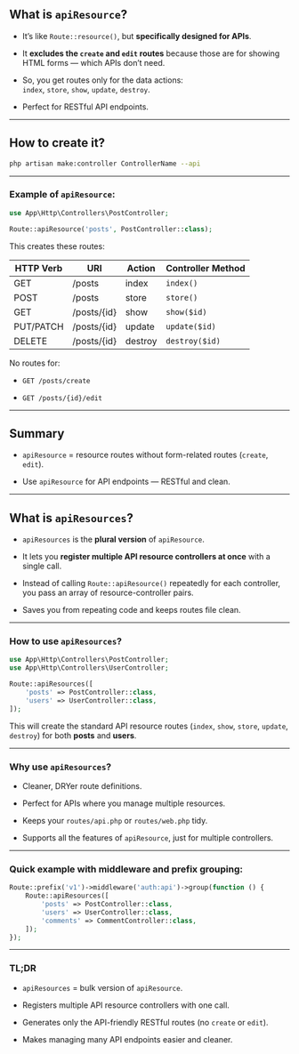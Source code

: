 ## What is `apiResource`?

- It’s like `Route::resource()`, but **specifically designed for APIs**.
    
- It **excludes the `create` and `edit` routes** because those are for showing HTML forms — which APIs don’t need.
    
- So, you get routes only for the data actions:  
    `index`, `store`, `show`, `update`, `destroy`.
    
- Perfect for RESTful API endpoints.

-------
## How to create it?

```bash
php artisan make:controller ControllerName --api
```

---

### Example of `apiResource`:

```php
use App\Http\Controllers\PostController;

Route::apiResource('posts', PostController::class);
```

This creates these routes:

|HTTP Verb|URI|Action|Controller Method|
|---|---|---|---|
|GET|/posts|index|`index()`|
|POST|/posts|store|`store()`|
|GET|/posts/{id}|show|`show($id)`|
|PUT/PATCH|/posts/{id}|update|`update($id)`|
|DELETE|/posts/{id}|destroy|`destroy($id)`|

No routes for:

- `GET /posts/create`
    
- `GET /posts/{id}/edit`
    
---

## Summary

- `apiResource` = resource routes without form-related routes (`create`, `edit`).
    
- Use `apiResource` for API endpoints — RESTful and clean.
    

---------
## What is `apiResources`?

- `apiResources` is the **plural version** of `apiResource`.
    
- It lets you **register multiple API resource controllers at once** with a single call.
    
- Instead of calling `Route::apiResource()` repeatedly for each controller, you pass an array of resource-controller pairs.
    
- Saves you from repeating code and keeps routes file clean.
    

---

### How to use `apiResources`?

```php
use App\Http\Controllers\PostController;
use App\Http\Controllers\UserController;

Route::apiResources([
    'posts' => PostController::class,
    'users' => UserController::class,
]);
```

This will create the standard API resource routes (`index`, `show`, `store`, `update`, `destroy`) for both **posts** and **users**.

---

### Why use `apiResources`?

- Cleaner, DRYer route definitions.
    
- Perfect for APIs where you manage multiple resources.
    
- Keeps your `routes/api.php` or `routes/web.php` tidy.
    
- Supports all the features of `apiResource`, just for multiple controllers.
    

---

### Quick example with middleware and prefix grouping:

```php
Route::prefix('v1')->middleware('auth:api')->group(function () {
    Route::apiResources([
        'posts' => PostController::class,
        'users' => UserController::class,
        'comments' => CommentController::class,
    ]);
});
```

---

### TL;DR

- `apiResources` = bulk version of `apiResource`.
    
- Registers multiple API resource controllers with one call.
    
- Generates only the API-friendly RESTful routes (no `create` or `edit`).
    
- Makes managing many API endpoints easier and cleaner.
    
